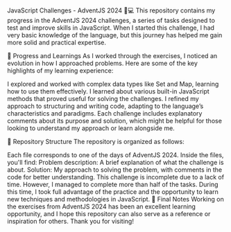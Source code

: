 JavaScript Challenges - AdventJS 2024 🧠💻
This repository contains my progress in the AdventJS 2024 challenges, a series of tasks designed to test and improve skills in JavaScript. When I started this challenge, I had very basic knowledge of the language, but this journey has helped me gain more solid and practical expertise.

🚀 Progress and Learnings
As I worked through the exercises, I noticed an evolution in how I approached problems. Here are some of the key highlights of my learning experience:

I explored and worked with complex data types like Set and Map, learning how to use them effectively.
I learned about various built-in JavaScript methods that proved useful for solving the challenges.
I refined my approach to structuring and writing code, adapting to the language’s characteristics and paradigms.
Each challenge includes explanatory comments about its purpose and solution, which might be helpful for those looking to understand my approach or learn alongside me.

📂 Repository Structure
The repository is organized as follows:

Each file corresponds to one of the days of AdventJS 2024.
Inside the files, you'll find:
Problem description: A brief explanation of what the challenge is about.
Solution: My approach to solving the problem, with comments in the code for better understanding.
This challenge is incomplete due to a lack of time. However, I managed to complete more than half of the tasks. During this time, I took full advantage of the practice and the opportunity to learn new techniques and methodologies in JavaScript.
📝 Final Notes
Working on the exercises from AdventJS 2024 has been an excellent learning opportunity, and I hope this repository can also serve as a reference or inspiration for others. Thank you for visiting!